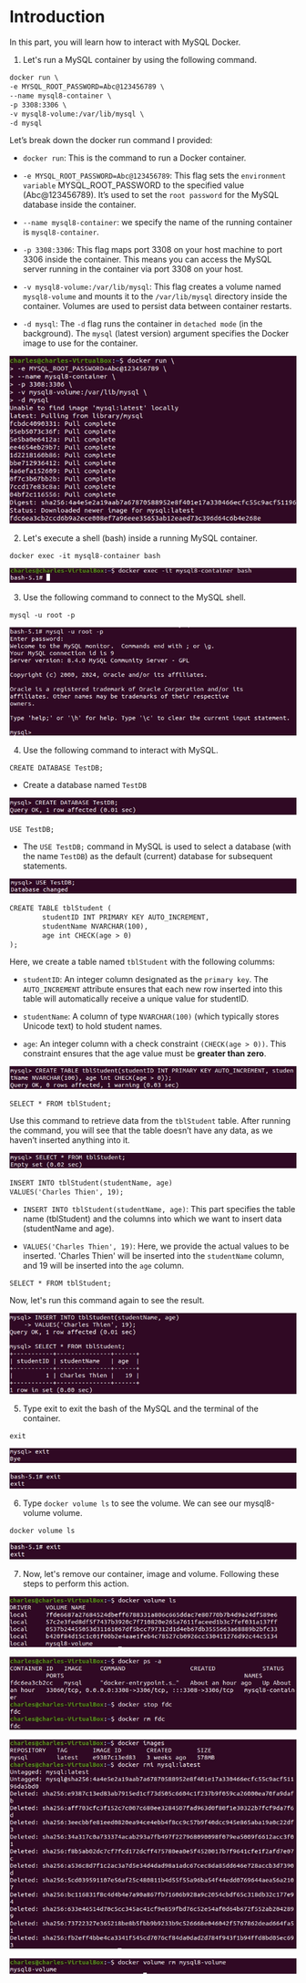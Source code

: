 # Introduction

In this part, you will learn how to interact with MySQL Docker.

1. Let's run a MySQL container by using the following command.

```
docker run \
-e MYSQL_ROOT_PASSWORD=Abc@123456789 \
--name mysql8-container \
-p 3308:3306 \
-v mysql8-volume:/var/lib/mysql \
-d mysql
```

Let’s break down the docker run command I provided:
- `docker run`: This is the command to run a Docker container.

- `-e MYSQL_ROOT_PASSWORD=Abc@123456789`: This flag sets the `environment variable` MYSQL_ROOT_PASSWORD to the specified value (Abc@123456789). It’s used to set the `root password` for the MySQL database inside the container.

- `--name mysql8-container`: we specify the name of the running container is `mysql8-container`.

- `-p 3308:3306`: This flag maps port 3308 on your host machine to port 3306 inside the container. This means you can access the MySQL server running in the container via port 3308 on your host.

- `-v mysql8-volume:/var/lib/mysql`: This flag creates a volume named `mysql8-volume` and mounts it to the `/var/lib/mysql` directory inside the container. Volumes are used to persist data between container restarts.

- `-d mysql`: The `-d` flag runs the container in `detached mode` (in the background). The `mysql` (latest version) argument specifies the Docker image to use for the container.

![alt text](../images/7.MySQL-Docker/1.MySQL.png)

2. Let's execute a shell (bash) inside a running MySQL container.

```
docker exec -it mysql8-container bash
```

![alt text](../images/7.MySQL-Docker/2.MySQL.png)

3. Use the following command to connect to the MySQL shell. 

```
mysql -u root -p
```

![alt text](../images/7.MySQL-Docker/3.MySQL.png)

4. Use the following command to interact with MySQL.

```
CREATE DATABASE TestDB;
```
- Create a database named `TestDB`

![alt text](../images/7.MySQL-Docker/4.MySQL.png)


```
USE TestDB;
```
- The `USE TestDB;` command in MySQL is used to select a database (with the name `TestDB`) as the default (current) database for subsequent statements.

![alt text](../images/7.MySQL-Docker/5.MySQL.png)

```
CREATE TABLE tblStudent (
		studentID INT PRIMARY KEY AUTO_INCREMENT,
		studentName NVARCHAR(100),
		age int CHECK(age > 0)
);
```

Here, we create a table named `tblStudent` with the following columms:
- `studentID`: An integer column designated as the `primary key`. The `AUTO_INCREMENT` attribute ensures that each new row inserted into this table will automatically receive a unique value for studentID.

- `studentName`: A column of type `NVARCHAR(100)` (which typically stores Unicode text) to hold student names.

- `age`: An integer column with a check constraint `(CHECK(age > 0))`. This constraint ensures that the age value must be **greater than zero**.

![alt text](../images/7.MySQL-Docker/6.MySQL.png)

```
SELECT * FROM tblStudent;
```

Use this command to retrieve data from the `tblStudent` table. After running the command, you will see that the table doesn’t have any data, as we haven’t inserted anything into it.

![alt text](../images/7.MySQL-Docker/7.MySQL.png)

```
INSERT INTO tblStudent(studentName, age)
VALUES('Charles Thien', 19);
```

- `INSERT INTO tblStudent(studentName, age)`: This part specifies the table name (tblStudent) and the columns into which we want to insert data (studentName and age).

- `VALUES('Charles Thien', 19)`: Here, we provide the actual values to be inserted. 'Charles Thien' will be inserted into the `studentName` column, and 19 will be inserted into the `age` column.


```
SELECT * FROM tblStudent;
```

Now, let's run this command again to see the result.

![alt text](../images/7.MySQL-Docker/8.MySQL.png)

5. Type exit to exit the bash of the MySQL and the terminal of the container.

```
exit
```

![alt text](../images/7.MySQL-Docker/9.MySQL.png)

![alt text](../images/7.MySQL-Docker/10.MySQL.png)

6. Type `docker volume ls` to see the volume. We can see our mysql8-volume volume.

```
docker volume ls
```

![alt text](../images/7.MySQL-Docker/10.MySQL.png)

7. Now, let's remove our container, image and volume. Following these steps to perform this action.

![alt text](../images/7.MySQL-Docker/11.MySQL.png)

![alt text](../images/7.MySQL-Docker/12.MySQL.png)

![alt text](../images/7.MySQL-Docker/13.MySQL.png)

![alt text](../images/7.MySQL-Docker/14.MySQL.png)